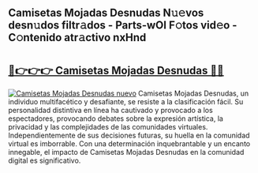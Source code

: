 ## Camisetas Mojadas Desnudas N𝚞𝚎vos desn𝚞dos filtr𝚊dos - Parts-wOI F𝚘tos vid𝚎o - C𝚘ntenido atr𝚊ctivo nxHnd

# <h2><a href="http://mbbs3r.tromn.icu/?c=Camisetas+Mojadas+Desnudas">🔗👉👉👉 Camisetas Mojadas Desnudas 🔗🔗</a></h2>

[![Camisetas Mojadas Desnudas nuevo](https://i.imgur.com/pEAQMta.gif)](http://mbbs3r.tromn.icu/?c=Camisetas+Mojadas+Desnudas)
Camisetas Mojadas Desnudas, un individuo multifacético y desafiante, se resiste a la clasificación fácil. Su personalidad distintiva en línea ha cautivado y provocado a los espectadores, provocando debates sobre la expresión artística, la privacidad y las complejidades de las comunidades virtuales. Independientemente de sus decisiones futuras, su huella en la comunidad virtual es imborrable. Con una determinación inquebrantable y un encanto innegable, el impacto de Camisetas Mojadas Desnudas en la comunidad digital es significativo.
